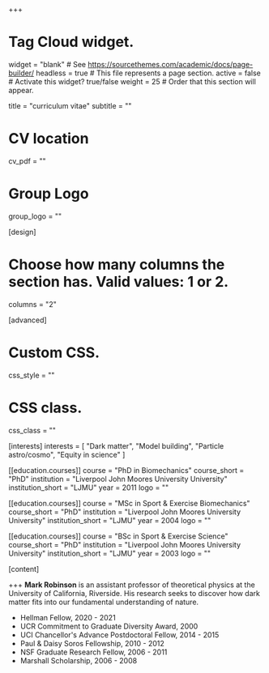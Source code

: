 +++
# Tag Cloud widget.
widget = "blank"  # See https://sourcethemes.com/academic/docs/page-builder/
headless = true  # This file represents a page section.
active = false  # Activate this widget? true/false
weight = 25  # Order that this section will appear.

title = "curriculum vitae"
subtitle = ""

# CV location
cv_pdf = ""

# Group Logo
group_logo = ""


[design]
  # Choose how many columns the section has. Valid values: 1 or 2.
  columns = "2"

[advanced]
   # Custom CSS.
   css_style = ""

   # CSS class.
   css_class = ""

[interests]
    interests = [
    "Dark matter",
    "Model building",
    "Particle astro/cosmo",
    "Equity in science"
    ]

[[education.courses]]
course = "PhD in Biomechanics"
course_short = "PhD"
institution = "Liverpool John Moores University University"
institution_short = "LJMU"
year = 2011
logo = ""

[[education.courses]]
course = "MSc in Sport & Exercise Biomechanics"
course_short = "PhD"
institution = "Liverpool John Moores University University"
institution_short = "LJMU"
year = 2004
logo = ""

[[education.courses]]
course = "BSc in Sport & Exercise Science"
course_short = "PhD"
institution = "Liverpool John Moores University University"
institution_short = "LJMU"
year = 2003
logo = ""


[content]


+++
**Mark Robinson** is an assistant professor of theoretical physics at the University of California, Riverside. His research seeks to discover how dark matter fits into our fundamental understanding of nature.

- Hellman Fellow, 2020 - 2021
- UCR Commitment to Graduate Diversity Award, 2000
- UCI Chancellor's Advance Postdoctoral Fellow, 2014 - 2015  
- Paul & Daisy Soros Fellowship, 2010 - 2012  
- NSF Graduate Research Fellow, 2006 - 2011  
- Marshall Scholarship, 2006 - 2008
